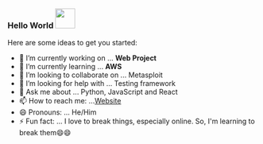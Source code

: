 ### Hello World <img src="https://github.com/itsvinayak/itsvinayak/blob/master/assets/Hi.gif" width="40px">



Here are some ideas to get you started:

- 🔭 I’m currently working on ... <b>Web Project</b>
- 🌱 I’m currently learning ... <b>AWS</b>
- 👯 I’m looking to collaborate on ... Metasploit
- 🤔 I’m looking for help with ... Testing framework
- 💬 Ask me about ... Python, JavaScript and React 
- 📫 How to reach me: ...[Website](http://www.therealscripts.com/author)
- 😄 Pronouns: ... He/Him
- ⚡ Fun fact: ... I love to break things, especially online. So, I'm learning to break them😄😄

